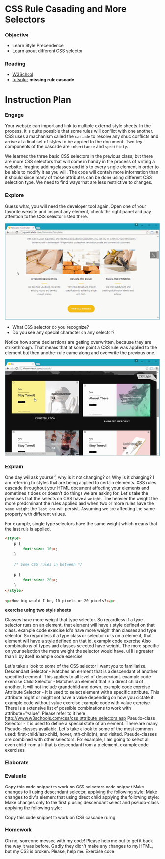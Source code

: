 # CSS Rule Casading and More Selectors

### Objective
* Learn Style Precendence
* Learn about different CSS selector 

### Reading
* [W3School](http://www.w3schools.com/cssref/css_selectors.asp)
* [tutsplus](http://code.tutsplus.com/tutorials/the-30-css-selectors-you-must-memorize--net-16048)
**missing rule cascade**

# Instruction Plan

### Engage

Your website can import and link to multiple external style sheets. In the process, it is quite possible that some rules will conflict with one another. CSS uses a machanism called the `cascade` to resolve any shuc conflicts and arrive at a final set of styles to be applied to the document. Two key components of the cascade are `inheritance` and `specificty`.

We learned the three basic CSS selectors in the previous class, but there are more CSS selectors that will come in handy in the process of writing a website. Imagine adding classes and id's to every single element in order to be able to modify it as you will. The code will contain more information than it should since many of those attributes can be done using different CSS selection type. We need to find ways that are less restrictive to changes.

### Explore
Guess what, you will need the developer tool again. Open one of your favorite website and inspect any element, check the right panel and pay attention to the CSS selector listed there.

![CSS selector list](../images/css-selectors.gif)

* What CSS selector do you recognize? 
* Do you see any special character on any selector?

Notice how some declarations are getting overwritten, because they are strikethrough. That means that at some point a CSS rule was applied to the element but then another rule came along and overwrite the previous one.

![Strikethrough](../images/strikethrough.gif)

### Explain

One day will ask yourself, why is it not changing? or, Why is it changing? I am referring to styles that are being applied to certain elements. CSS rules cascade throughout your HTML document affecting your elements and sometines it does or doesn’t do things we are asking for. Let's take the premises that the selects on CSS have a `weight`. The heavier the weight the more predominant the rules applied and when two or more rules have the `same weight` the `last one` will persist. Assuming we are affecting the same property with different values.

For example, single type selectors have the same weight which means that the last rule is applied.

```html
<style>
    p {
        font-size: 10px;
    }
    
    /* Some CSS rules in between */
    
    p {
        font-size: 20px;
    }
</style>

<p>How big would I be, 10 pixels or 20 pixels?</p>

```
**exercise using two style sheets**

Classes have more weight that type selector. So regardless if a type selector runs on an element, that element will have a style defined on that class.
example code
exercise
Id's have more weight than classes and type selector. So regardless if a type class or selector runs on a element, that element will have a style defined on that id.
example code
exercise
Also combinations of types and classes selected have weight. The more specific on your selection the more weight the selector would have. ul li is greater than li by itself
example code
exercise


Let's take a look to some of the CSS selector I want you to familiarize.
Descendant Selector - Matches an element that is a descendant of another specified element. This applies to all level of descendant.
example code
exercise
Child Selector - Matches an element that is a direct child of another. It will not include grandchild and down.
example code
exercise
Attribute Selector - It is used to select element with a specific attribute. This attribute might or might not have a value depending on how you dictate it.
example code without value
exercise
example code with value
exercise
There is a extensive list of possible combinations to work with attribute="value". Please refer to it here http://www.w3schools.com/css/css_attribute_selectors.asp
Pseudo-class Selector - It is used to define a special state of an element. There are many Pseudo-classes available. Let's take a look to some of the most common used: first-child/last-child, hover, nth-child(n), and visited. Pseudo-classes are combined with other selectors. For example, I am going to select all even child from a li that is descendant from a p element.
example code
exercises

### Elaborate

### Evaluate
Copy this code snippet to work on CSS selectors
code snippet
Make changes to li using descendant selector, applying the following style: 
Make changes to div's element that using direct child applying the following style:
Make changes only to the first p using descendant select and pseudo-class applying the following style:

Copy this code snippet to work on CSS cascade ruling

### Homework
Oh no, someone messed with my code! Please help me out to get it back the way it was before. Gladly they didn't make any changes to my HTML, but my CSS is broken. Please, help me. 
Exercise code
